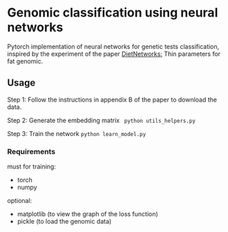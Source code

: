 # Genomic classification using neural networks 
Pytorch implementation of neural networks for genetic tests classification, inspired by the experiment of the paper [DietNetworks:](https://arxiv.org/abs/1611.09340/) Thin parameters for fat genomic.

## Usage
Step 1: Follow the instructions in appendix B of the paper to download the data.

Step 2: Generate the embedding matrix
` python utils_helpers.py`

Step 3: Train the network 
  ``python learn_model.py``
  
  
### Requirements
must for training:
* torch
* numpy

optional:
* matplotlib (to view the graph of the loss function)
* pickle (to load the genomic data)
